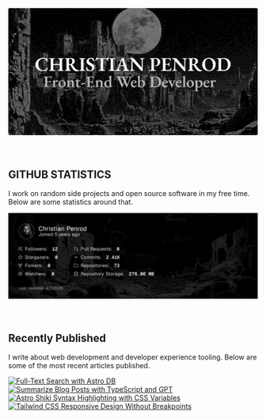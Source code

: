 
<picture>
  <source media="(prefers-color-scheme: dark)" srcset="assets/banner.dark.png?v=226d1ce5-a8fc-451a-acc0-b2a50e2037c2" width="843px" />
  <source media="(prefers-color-scheme: light)" srcset="assets/banner.light.png?v=226d1ce5-a8fc-451a-acc0-b2a50e2037c2" width="843px" />
  <img src="assets/banner.dark.png?v=226d1ce5-a8fc-451a-acc0-b2a50e2037c2" alt="Banner" width="843px" />
</picture>
<br />
<br />
<br />
<h2>GITHUB STATISTICS</h2>
<p>I work on random side projects and open source software in my free time. Below are some statistics around that.</p>
<picture>
  <source media="(prefers-color-scheme: dark)" srcset="assets/statistics.dark.png?v=226d1ce5-a8fc-451a-acc0-b2a50e2037c2" width="843px" />
  <source media="(prefers-color-scheme: light)" srcset="assets/statistics.light.png?v=226d1ce5-a8fc-451a-acc0-b2a50e2037c2" width="843px" />
  <img src="assets/statistics.dark.png?v=226d1ce5-a8fc-451a-acc0-b2a50e2037c2" alt="Github Statistics" width="843px" />
</picture>
<br />
<br />
<br />
<h2>Recently Published</h2>
<p>I write about web development and developer experience tooling. Below are some of the most recent articles published.</p>
<a href="https://christianpenrod.com/blog/full-text-search-with-astro-db"><img src="https://christianpenrod.com/blog/full-text-search-with-astro-db.png?v=226d1ce5-a8fc-451a-acc0-b2a50e2037c2" alt="Full-Text Search with Astro DB" width="421px" /></a>
<a href="https://christianpenrod.com/blog/summarize-blog-posts-with-typescript-and-gpt"><img src="https://christianpenrod.com/blog/summarize-blog-posts-with-typescript-and-gpt.png?v=226d1ce5-a8fc-451a-acc0-b2a50e2037c2" alt="Summarize Blog Posts with TypeScript and GPT" width="421px" /></a>
<a href="https://christianpenrod.com/blog/astro-shiki-syntax-highlighting-with-css-variables"><img src="https://christianpenrod.com/blog/astro-shiki-syntax-highlighting-with-css-variables.png?v=226d1ce5-a8fc-451a-acc0-b2a50e2037c2" alt="Astro Shiki Syntax Highlighting with CSS Variables" width="421px" /></a>
<a href="https://christianpenrod.com/blog/tailwindcss-responsive-design-without-breakpoints"><img src="https://christianpenrod.com/blog/tailwindcss-responsive-design-without-breakpoints.png?v=226d1ce5-a8fc-451a-acc0-b2a50e2037c2" alt="Tailwind CSS Responsive Design Without Breakpoints" width="421px" /></a>
